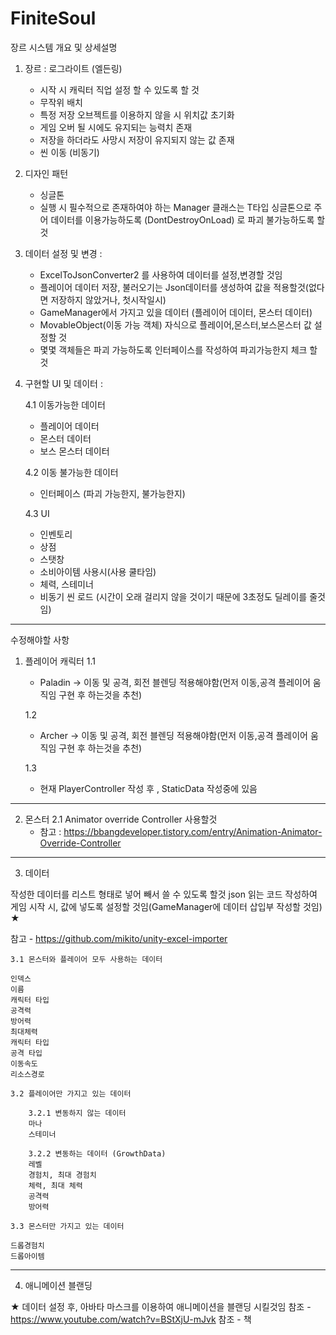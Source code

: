 # FiniteSoul
장르
시스템 개요 및 상세설명

1. 장르 : 로그라이트 (엘든링)

	- 시작 시 캐릭터 직업 설정 할 수 있도록 할 것
	- 무작위 배치
	- 특정 저장 오브젝트를 이용하지 않을 시 위치값 초기화
	- 게임 오버 될 시에도 유지되는 능력치 존재
	- 저장을 하더라도 사망시 저장이 유지되지 않는 값 존재
	- 씬 이동 (비동기)

2. 디자인 패턴

	- 싱글톤
	- 실행 시 필수적으로 존재하여야 하는 Manager 클래스는 T타입 싱글톤으로 주어 데이터를 이용가능하도록 
		(DontDestroyOnLoad) 로 파괴 불가능하도록 할 것

3. 데이터 설정 및 변경 :
	
	- ExcelToJsonConverter2 를 사용하여 데이터를 설정,변경할 것임
	- 플레이어 데이터 저장, 불러오기는 Json데이터를 생성하여 값을 적용할것(없다면 저장하지 않았거나, 첫시작일시)
	- GameManager에서 가지고 있을 데이터 (플레이어 데이터, 몬스터 데이터)
	- MovableObject(이동 가능 객체) 자식으로 플레이어,몬스터,보스몬스터 값 설정할 것
	- 몇몇 객체들은 파괴 가능하도록 인터페이스를 작성하여 파괴가능한지 체크 할것

4. 구현할 UI 및 데이터 : 
	
	4.1 이동가능한 데이터
	- 플레이어 데이터
	- 몬스터 데이터
	- 보스 몬스터 데이터

	4.2 이동 불가능한 데이터
	- 인터페이스 (파괴 가능한지, 불가능한지)

	4.3 UI
	- 인벤토리
	- 상점
	- 스탯창
	- 소비아이템 사용시(사용 쿨타임)
	- 체력, 스테미너
	- 비동기 씬 로드 (시간이 오래 걸리지 않을 것이기 때문에 3초정도 딜레이를 줄것임)

-----------------------------------------------------------------------------------------------------------------------
수정해야할 사항

1. 플레이어 캐릭터 
	1.1
	- Paladin -> 이동 및 공격, 회전 블렌딩 적용해야함(먼저 이동,공격 플레이어 움직임 구현 후 하는것을 추천)

	1.2
	- Archer -> 이동 및 공격, 회전 블렌딩 적용해야함(먼저 이동,공격 플레이어 움직임 구현 후 하는것을 추천)
	
	1.3
	- 현재 PlayerController 작성 후 , StaticData 작성중에 있음

------------------
2. 몬스터
	2.1 Animator override Controller 사용할것
	- 참고 : https://bbangdeveloper.tistory.com/entry/Animation-Animator-Override-Controller

-------------------
3. 데이터

작성한 데이터를 리스트 형태로 넣어 빼서 쓸 수 있도록 할것
json 읽는 코드 작성하여 게임 시작 시, 값에 넣도록 설정할 것임(GameManager에 데이터 삽입부 작성할 것임) ★

참고 - https://github.com/mikito/unity-excel-importer

	3.1 몬스터와 플레이어 모두 사용하는 데이터

	인덱스
	이름
	캐릭터 타입
	공격력
	방어력
	최대체력
	캐릭터 타입
	공격 타입
	이동속도
	리소스경로

	3.2 플레이어만 가지고 있는 데이터

		3.2.1 변동하지 않는 데이터
		마나
		스테미너

		3.2.2 변동하는 데이터 (GrowthData)
		레벨
		경험치, 최대 경험치
		체력, 최대 체력
		공격력
		방어력

	3.3 몬스터만 가지고 있는 데이터

	드롭경험치
	드롭아이템

	
---------------
4. 애니메이션 블랜딩

★ 데이터 설정 후, 아바타 마스크를 이용하여 애니메이션을 블랜딩 시킬것임
참조 - https://www.youtube.com/watch?v=BStXjU-mJvk
참조 - 책


